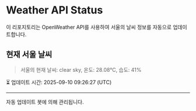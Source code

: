 
# Weather API Status

이 리포지토리는 OpenWeather API를 사용하여 서울의 날씨 정보를 자동으로 업데이트합니다.

## 현재 서울 날씨
> 서울의 현재 날씨: clear sky, 온도: 28.08°C, 습도: 41%

⏳ 업데이트 시간: 2025-09-10 09:26:27 (UTC)

---
자동 업데이트 봇에 의해 관리됩니다.
